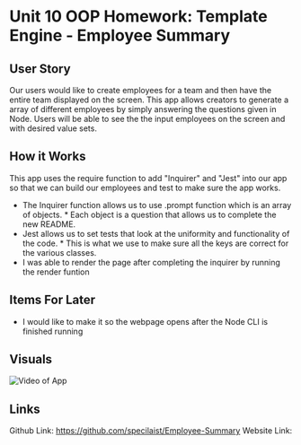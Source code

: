 # Unit 10 OOP Homework: Template Engine - Employee Summary

## User Story

Our users would like to create employees for a team and then have the entire team displayed on the screen. This app allows creators to generate a array of different employees by simply answering the questions given in Node. Users will be able to see the the input employees on the screen and with desired value sets.

## How it Works

This app uses the require function to add "Inquirer" and "Jest" into our app so that we can build our employees and test to make sure the app works.
* The Inquirer function allows us to use .prompt function which is an array of objects.
      * Each object is a question that allows us to complete the new README.
* Jest allows us to set tests that look at the uniformity and functionality of the code.
      * This is what we use to make sure all the keys are correct for the various classes.
* I was able to render the page after completing the inquirer by running the render funtion

## Items For Later
* I would like to make it so the webpage opens after the Node CLI is finished running

## Visuals

![Video of App](/assets/employeeAppVideo.gif)

## Links

Github Link: https://github.com/specilaist/Employee-Summary
Website Link: 



